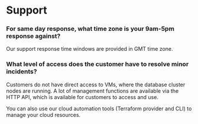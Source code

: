 # Support 

### For same day response, what time zone is your 9am-5pm response against?

Our support response time windows are provided in GMT time zone.

### What level of access does the customer have to resolve minor incidents?

Customers do not have direct access to VMs, where the database cluster nodes are running. A lot of management functions are available via the HTTP API, which is available for customers to access and use.

You can also use our cloud automation tools (Terraform provider and CLI) to manage your cloud resources.
